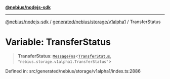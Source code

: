 [**@nebius/nodejs-sdk**](../../../../../README.md)

---

[@nebius/nodejs-sdk](../../../../../README.md) / [generated/nebius/storage/v1alpha1](../README.md) / TransferStatus

# Variable: TransferStatus

> **TransferStatus**: [`MessageFns`](../../../../../runtime/protos/core/interfaces/MessageFns.md)\<[`TransferStatus`](../interfaces/TransferStatus.md), `"nebius.storage.v1alpha1.TransferStatus"`\>

Defined in: src/generated/nebius/storage/v1alpha1/index.ts:2886
